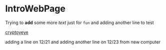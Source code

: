 # IntroWebPage

Trying to **add** some more _text_ just for `fun`
and adding another line to test

[cryptoyeye](https://cryptoyeye.eth.limo)

adding a line on 12/21
and adding another line on 12/23 from new computer

